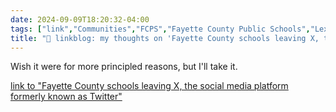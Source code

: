 ```yaml
---
date: 2024-09-09T18:20:32-04:00
tags: ["link","Communities","FCPS","Fayette County Public Schools","Lexington","Twitter"]
title: "🔗 linkblog: my thoughts on 'Fayette County schools leaving X, the social media platform formerly known as Twitter'"
---
```

Wish it were for more principled reasons, but I'll take it.

[link to "Fayette County schools leaving X, the social media platform formerly known as Twitter"](https://www.kentucky.com/news/local/education/article292187300.html)